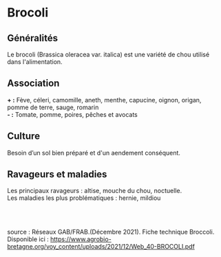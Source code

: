 # Brocoli

## Généralités  

Le brocoli (Brassica oleracea var. italica) est une variété de chou utilisé dans l'alimentation.

## Association  

**+ :** Fève, céleri, camomille, aneth, menthe, capucine, oignon, origan, pomme de terre, sauge, romarin  
**- :** Tomate, pomme, poires, pêches et avocats

## Culture  

Besoin d’un sol bien préparé et d'un aendement conséquent.

## Ravageurs et maladies  

Les principaux ravageurs : altise, mouche du chou, noctuelle.  
Les maladies les plus problématiques : hernie, mildiou
  
<br>  
<br>
      
source : Réseaux GAB/FRAB.(Décembre 2021). Fiche technique Broccoli. Disponible ici : https://www.agrobio-bretagne.org/voy_content/uploads/2021/12/Web_40-BROCOLI.pdf


